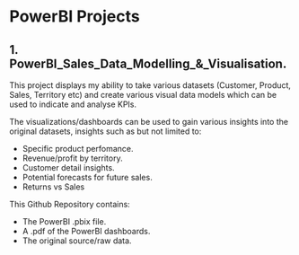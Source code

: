 <h1>PowerBI Projects </h1>
<h2>1. PowerBI_Sales_Data_Modelling_&_Visualisation.</h2> 
<p>This project displays my ability to take various datasets (Customer, Product, Sales, Territory etc) and create various visual data models which can be used to indicate and analyse KPIs. </p>

The visualizations/dashboards can be used to gain various insights into the original datasets, insights such as but not limited to:
- Specific product perfomance.
- Revenue/profit by territory.
- Customer detail insights.
- Potential forecasts for future sales.
- Returns vs Sales 

This Github Repository contains:
- The PowerBI .pbix file.
- A .pdf of the PowerBI dashboards.
- The original source/raw data.

